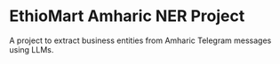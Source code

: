 # EthioMart Amharic NER Project

A project to extract business entities from Amharic Telegram messages using LLMs.